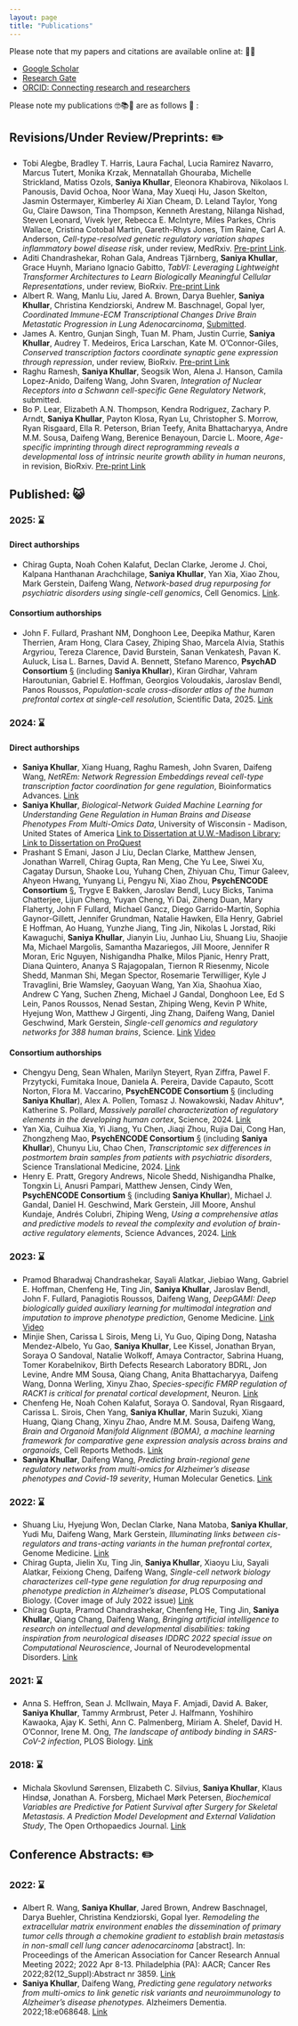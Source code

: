 ```yaml
---
layout: page
title: "Publications" 
---
```

Please note that my papers and citations are available online at: 👩‍💻
* [Google Scholar](https://scholar.google.com/citations?user=2YXiDBkAAAAJ&hl=en) 
* [Research Gate](https://www.researchgate.net/profile/Saniya-Khullar)
* [ORCID: Connecting research and researchers](https://orcid.org/my-orcid?orcid=0000-0002-4166-874X)

Please note my publications 🤓📚🧬 are as follows 📖 : 
<!-- https://emojipedia.org/people -->
## Revisions/Under Review/Preprints: ✏️
-   Tobi Alegbe, Bradley T. Harris, Laura Fachal, Lucia Ramirez Navarro, Marcus Tutert, Monika Krzak, Mennatallah Ghouraba, Michelle Strickland, Matiss Ozols, **Saniya Khullar**, Eleonora Khabirova, Nikolaos I. Panousis, David Ochoa, Noor Wana, May Xueqi Hu, Jason Skelton, Jasmin Ostermayer, Kimberley Ai Xian Cheam, D. Leland Taylor, Yong Gu, Claire Dawson, Tina Thompson, Kenneth Arestang, Nilanga Nishad, Steven Leonard, Vivek Iyer, Rebecca E. McIntyre, Miles Parkes, Chris Wallace, Cristina Cotobal Martin, Gareth-Rhys Jones, Tim Raine, Carl A. Anderson, *Cell-type-resolved genetic regulatory variation shapes inflammatory bowel disease risk*, under review, MedRxiv. [Pre-print Link](https://www.medrxiv.org/content/10.1101/2025.06.24.25330216v1).
-   Aditi Chandrashekar, Rohan Gala, Andreas Tjärnberg, **Saniya Khullar**, Grace Huynh, Mariano Ignacio Gabitto, *TabVI: Leveraging Lightweight Transformer Architectures to Learn Biologically Meaningful Cellular Representations*, under review, BioRxiv. [Pre-print Link](https://www.biorxiv.org/content/10.1101/2025.02.13.637984v1.full)
-	Albert R. Wang, Manlu Liu, Jared A. Brown, Darya Buehler, **Saniya Khullar**, Christina Kendziorski, Andrew M. Baschnagel, Gopal Iyer, *Coordinated Immune-ECM Transcriptional Changes Drive Brain Metastatic Progression in Lung Adenocarcinoma*, [Submitted](https://www.sciencedirect.com/science/article/abs/pii/S1556086425001388).
-	James A. Kentro, Gunjan Singh, Tuan M. Pham, Justin Currie, **Saniya Khullar**, Audrey T. Medeiros, Erica Larschan, Kate M. O’Connor-Giles, *Conserved transcription factors coordinate synaptic gene expression through repression*, under review, BioRxiv. [Pre-print Link](https://www.biorxiv.org/content/10.1101/2024.10.30.621128v2)
-	Raghu Ramesh, **Saniya Khullar**, Seogsik Won, Alena J. Hanson, Camila Lopez-Anido, Daifeng Wang, John Svaren, *Integration of Nuclear Receptors into a Schwann cell-specific Gene Regulatory Network*, submitted.
-	Bo P. Lear, Elizabeth A.N. Thompson, Kendra Rodriguez, Zachary P. Arndt, **Saniya Khullar**, Payton Klosa, Ryan Lu, Christopher S. Morrow, Ryan Risgaard, Ella R. Peterson, Brian Teefy, Anita Bhattacharyya, Andre M.M. Sousa, Daifeng Wang, Berenice Benayoun, Darcie L. Moore, *Age-specific imprinting through direct reprogramming reveals a developmental loss of intrinsic neurite growth ability in human neurons*, in revision, BioRxiv. [Pre-print Link](https://www.biorxiv.org/content/10.1101/2023.10.25.563769v2)

## Published: 😺 
### 2025: ⌛
#### Direct authorships
-   Chirag Gupta, Noah Cohen Kalafut, Declan Clarke, Jerome J. Choi, Kalpana Hanthanan Arachchilage, **Saniya Khullar**, Yan Xia, Xiao Zhou, Mark Gerstein, Daifeng Wang, *Network-based drug repurposing for psychiatric disorders using single-cell genomics*, Cell Genomics. [Link](https://www.sciencedirect.com/science/article/pii/S2666979X25002599).

#### Consortium authorships
-   John F. Fullard, Prashant NM, Donghoon Lee, Deepika Mathur, Karen Therrien, Aram Hong, Clara Casey, Zhiping Shao, Marcela Alvia, Stathis Argyriou, Tereza Clarence, David Burstein, Sanan Venkatesh, Pavan K. Auluck, Lisa L. Barnes, David A. Bennett, Stefano Marenco, **PsychAD Consortium** [§](https://psych-ad.org/people/) (including **Saniya Khullar**), Kiran Girdhar, Vahram Haroutunian, Gabriel E. Hoffman, Georgios Voloudakis, Jaroslav Bendl, Panos Roussos, *Population-scale cross-disorder atlas of the human prefrontal cortex at single-cell resolution*, Scientific Data, 2025. [Link](https://www.nature.com/articles/s41597-025-04687-5)

### 2024: ⌛
#### Direct authorships
-   **Saniya Khullar**, Xiang Huang, Raghu Ramesh, John Svaren, Daifeng Wang, *NetREm: Network Regression Embeddings reveal cell-type transcription factor coordination for gene regulation*, Bioinformatics Advances. [Link](https://academic.oup.com/bioinformaticsadvances/advance-article/doi/10.1093/bioadv/vbae206/7929807?login=false)
-	**Saniya Khullar**, *Biological-Network Guided Machine Learning for Understanding Gene Regulation in Human Brains and Disease Phenotypes From Multi-Omics Data*, University of Wisconsin - Madison, United States of America [Link to Dissertation at U.W.-Madison Library](https://search.library.wisc.edu/digital/ABLXHUQPYNF6IM86); [Link to Dissertation on ProQuest](https://www.proquest.com/docview/3108402149?pq-origsite=gscholar&fromopenview=true&sourcetype=Dissertations%20&%20Theses)
-	Prashant S Emani, Jason J Liu, Declan Clarke, Matthew Jensen, Jonathan Warrell, Chirag Gupta, Ran Meng, Che Yu Lee, Siwei Xu, Cagatay Dursun, Shaoke Lou, Yuhang Chen, Zhiyuan Chu, Timur Galeev, Ahyeon Hwang, Yunyang Li, Pengyu Ni, Xiao Zhou, **PsychENCODE Consortium** [§](https://www.psychencode.org/people), Trygve E Bakken, Jaroslav Bendl, Lucy Bicks, Tanima Chatterjee, Lijun Cheng, Yuyan Cheng, Yi Dai, Ziheng Duan, Mary Flaherty, John F Fullard, Michael Gancz, Diego Garrido-Martín, Sophia Gaynor-Gillett, Jennifer Grundman, Natalie Hawken, Ella Henry, Gabriel E Hoffman, Ao Huang, Yunzhe Jiang, Ting Jin, Nikolas L Jorstad, Riki Kawaguchi, **Saniya Khullar**, Jianyin Liu, Junhao Liu, Shuang Liu, Shaojie Ma, Michael Margolis, Samantha Mazariegos, Jill Moore, Jennifer R Moran, Eric Nguyen, Nishigandha Phalke, Milos Pjanic, Henry Pratt, Diana Quintero, Ananya S Rajagopalan, Tiernon R Riesenmy, Nicole Shedd, Manman Shi, Megan Spector, Rosemarie Terwilliger, Kyle J Travaglini, Brie Wamsley, Gaoyuan Wang, Yan Xia, Shaohua Xiao, Andrew C Yang, Suchen Zheng, Michael J Gandal, Donghoon Lee, Ed S Lein, Panos Roussos, Nenad Sestan, Zhiping Weng, Kevin P White, Hyejung Won, Matthew J Girgenti, Jing Zhang, Daifeng Wang, Daniel Geschwind, Mark Gerstein, *Single-cell genomics and regulatory networks for 388 human brains*, Science. [Link](https://www.science.org/doi/10.1126/science.adi5199) [Video](https://x.com/GersteinLab/status/1793747237769781511/video/1)

#### Consortium authorships
-	Chengyu Deng, Sean Whalen, Marilyn Steyert, Ryan Ziffra, Pawel F. Przytycki, Fumitaka Inoue, Daniela A. Pereira, Davide Capauto, Scott Norton, Flora M. Vaccarino, **PsychENCODE Consortium** [§](https://www.psychencode.org/people) (including **Saniya Khullar**), Alex A. Pollen, Tomasz J. Nowakowski, Nadav Ahituv*, Katherine S. Pollard, *Massively parallel characterization of regulatory elements in the developing human cortex*, Science, 2024. [Link](https://www.science.org/doi/10.1126/science.adh0559)
-	Yan Xia, Cuihua Xia, Yi Jiang, Yu Chen, Jiaqi Zhou, Rujia Dai, Cong Han, Zhongzheng Mao, **PsychENCODE Consortium** [§](https://www.psychencode.org/people) (including **Saniya Khullar**), Chunyu Liu, Chao Chen, *Transcriptomic sex differences in postmortem brain samples from patients with psychiatric disorders*, Science Translational Medicine, 2024. [Link](https://www.science.org/doi/10.1126/scitranslmed.adh9974?url_ver=Z39.88-2003&rfr_id=ori:rid:crossref.org&rfr_dat=cr_pub%20%200pubmed#supplementary-materials)
-	Henry E. Pratt, Gregory Andrews, Nicole Shedd, Nishigandha Phalke, Tongxin Li, Anusri Pampari, Matthew Jensen, Cindy Wen, **PsychENCODE Consortium** [§](https://www.psychencode.org/people) (including **Saniya Khullar**), Michael J. Gandal, Daniel H. Geschwind, Mark Gerstein, Jill Moore, Anshul Kundaje, Andrés Colubri, Zhiping Weng, *Using a comprehensive atlas and predictive models to reveal the complexity and evolution of brain-active regulatory elements*, Science Advances, 2024. [Link](https://www.science.org/doi/10.1126/sciadv.adj4452)


### 2023: ⌛
-	Pramod Bharadwaj Chandrashekar, Sayali Alatkar, Jiebiao Wang, Gabriel E. Hoffman, Chenfeng He, Ting Jin, **Saniya Khullar**, Jaroslav Bendl, John F. Fullard, Panagiotis Roussos, Daifeng Wang, *DeepGAMI: Deep biologically guided auxiliary learning for multimodal integration and imputation to improve phenotype prediction*, Genome Medicine. [Link](https://genomemedicine.biomedcentral.com/articles/10.1186/s13073-023-01248-6) [Video](https://www.youtube.com/watch?v=Op6NbPg16qQ)
-	Minjie Shen, Carissa L Sirois, Meng Li, Yu Guo, Qiping Dong, Natasha Mendez-Albelo, Yu Gao, **Saniya Khullar**, Lee Kissel, Jonathan Bryan, Soraya O Sandoval, Natalie Wolkoff, Amaya Contractor, Sabrina Huang, Tomer Korabelnikov, Birth Defects Research Laboratory BDRL, Jon Levine, Andre MM Sousa, Qiang Chang, Anita Bhattacharyya, Daifeng Wang, Donna Werling, Xinyu Zhao, *Species-specific FMRP regulation of RACK1 is critical for prenatal cortical development*, Neuron. [Link](https://doi.org/10.1016/j.neuron.2023.09.014)
-	Chenfeng He, Noah Cohen Kalafut, Soraya O. Sandoval, Ryan Risgaard, Carissa L. Sirois, Chen Yang, **Saniya Khullar**, Marin Suzuki, Xiang Huang, Qiang Chang, Xinyu Zhao, Andre M.M. Sousa, Daifeng Wang, *Brain and Organoid Manifold Alignment (BOMA), a machine learning framework for comparative gene expression analysis across brains and organoids*, Cell Reports Methods. [Link](https://doi.org/10.1016/j.crmeth.2023.100409)
-	**Saniya Khullar**, Daifeng Wang, *Predicting brain-regional gene regulatory networks from multi-omics for Alzheimer’s disease phenotypes and Covid-19 severity*, Human Molecular Genetics. [Link](https://doi.org/10.1093/hmg/ddad009)

### 2022: ⌛
-	Shuang Liu, Hyejung Won, Declan Clarke, Nana Matoba, **Saniya Khullar**, Yudi Mu, Daifeng Wang, Mark Gerstein,
*Illuminating links between cis-regulators and trans-acting variants in the human prefrontal cortex*, Genome Medicine. [Link](https://doi.org/10.1186/s13073-022-01133-8)
-	Chirag Gupta, Jielin Xu, Ting Jin, **Saniya Khullar**, Xiaoyu Liu, Sayali Alatkar, Feixiong Cheng, Daifeng Wang, *Single-cell network biology characterizes cell-type gene regulation for drug repurposing and phenotype prediction in Alzheimer’s disease*, PLOS Computational Biology. (Cover image of July 2022 issue) [Link](https://doi.org/10.1371/journal.pcbi.1010287)
-	Chirag Gupta, Pramod Chandrashekar, Chenfeng He, Ting Jin, **Saniya Khullar**, Qiang Chang, Daifeng Wang, *Bringing artificial intelligence to research on intellectual and developmental disabilities: taking inspiration from neurological diseases IDDRC 2022 special issue on Computational Neuroscience*, Journal of Neurodevelopmental Disorders. [Link](https://doi.org/10.1186/s11689-022-09438-w)

### 2021: ⌛
-	Anna S. Heffron, Sean J. McIlwain, Maya F. Amjadi, David A. Baker, **Saniya Khullar**, Tammy Armbrust, Peter J. Halfmann, Yoshihiro Kawaoka, Ajay K. Sethi, Ann C. Palmenberg, Miriam A. Shelef, David H. O’Connor, Irene M. Ong, *The landscape of antibody binding in SARS-CoV-2 infection*, PLOS Biology. [Link](https://journals.plos.org/plosbiology/article?id=10.1371/journal.pbio.3001265)

### 2018: ⌛
-	Michala Skovlund Sørensen, Elizabeth C. Silvius, **Saniya Khullar**, Klaus Hindsø, Jonathan A. Forsberg, Michael Mørk Petersen, *Biochemical Variables are Predictive for Patient Survival after Surgery for Skeletal Metastasis. A Prediction Model Development and External Validation Study*, The Open Orthopaedics Journal. [Link](https://openorthopaedicsjournal.com/VOLUME/12/PAGE/469/)

## Conference Abstracts: ✏️
### 2022: ⌛
-	Albert R. Wang, **Saniya Khullar**, Jared Brown, Andrew Baschnagel, Darya Buehler, Christina Kendziorski, Gopal Iyer. *Remodeling the extracellular matrix environment enables the dissemination of primary tumor cells through a chemokine gradient to establish brain metastasis in non-small cell lung cancer adenocarcinoma* [abstract]. In: Proceedings of the American Association for Cancer Research Annual Meeting 2022; 2022 Apr 8-13. Philadelphia (PA): AACR; Cancer Res 2022;82(12_Suppl):Abstract nr 3859. [Link](https://aacrjournals.org/cancerres/article/82/12_Supplement/3859/703910)
- **Saniya Khullar**, Daifeng Wang, *Predicting gene regulatory networks from multi-omics to link genetic risk variants and neuroimmunology to Alzheimer’s disease phenotypes*. Alzheimers Dementia. 2022;18:e068648. [Link](https://alz-journals.onlinelibrary.wiley.com/doi/full/10.1002/alz.068648)